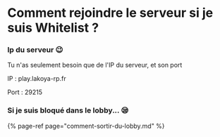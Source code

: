 # Comment rejoindre le serveur si je suis Whitelist ?

### Ip du serveur 😉

Tu n'as seulement besoin que de l'IP du serveur, et son port

IP : play.lakoya-rp.fr

Port : 29215

### Si je suis bloqué dans le lobby... 😪

{% page-ref page="comment-sortir-du-lobby.md" %}

